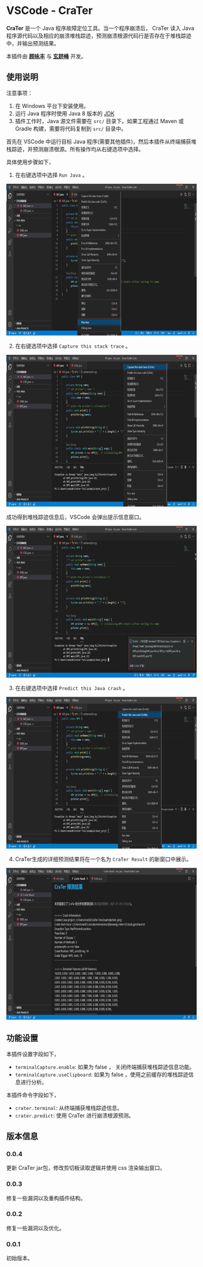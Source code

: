 # VSCode - CraTer

**CraTer** 是一个 Java 程序故障定位工具。当一个程序崩溃后， CraTer 读入 Java 程序源代码以及相应的崩溃堆栈踪迹，预测崩溃根源代码行是否存在于堆栈踪迹中，并输出预测结果。

本插件由 **[顾咏丰](https://gu-youngfeng.github.io/)** 与 **[玄跻峰](http://jifeng-xuan.com/index_cn.html)** 开发。

## 使用说明

注意事项：
1. 在 Windows 平台下安装使用。
2. 运行 Java 程序时使用 Java 8 版本的 [JDK](https://www.oracle.com/java/technologies/javase/javase-jdk8-downloads.html)
3. 插件工作时，Java 源文件需要在 `src/` 目录下。如果工程通过 Maven 或 Gradle 构建，需要将代码复制到 `src/` 目录中。

首先在 VSCode 中运行目标 Java 程序\(需要其他插件\)，然后本插件从终端捕获堆栈踪迹，并预测崩溃根源。所有操作均从右键选项中选择。

具体使用步骤如下，

1. 在右键选项中选择 `Run Java` 。

<img src="images/run.png" alt="run the program" width="700" height="400"/>

2. 在右键选项中选择 `Capture this stack trace` 。

<img src="images/capture.png" alt="run the program" width="700" height="400"/>

  成功得到堆栈踪迹信息后，VSCode 会弹出提示信息窗口。

<img src="images/stackInfo.png" alt="run the program" width="700" height="400"/>

3. 在右键选项中选择 `Predict this Java crash` 。

<img src="images/predict.png" alt="run the program" width="700" height="400"/>

4. CraTer生成的详细预测结果将在一个名为 `CraTer Result` 的新窗口中展示。

<img src="images/result.png" alt="run the program" width="700" height="400"/>

## 功能设置

本插件设置字段如下，

* `terminalCapture.enable`: 如果为 false ， 关闭终端捕获堆栈踪迹信息功能。
* `terminalCapture.useClipboard`: 如果为 false ，使用之前缓存的堆栈踪迹信息进行分析。

本插件命令字段如下，

* `crater.terminal`: 从终端捕获堆栈踪迹信息。
* `crater.predict`: 使用 CraTer 进行崩溃根源预测。

## 版本信息

### 0.0.4
更新 CraTer jar包，修改剪切板读取逻辑并使用 css 渲染输出窗口。

### 0.0.3

修复一些漏洞以及重构插件结构。

### 0.0.2

修复一些漏洞以及优化。

### 0.0.1

初始版本。
